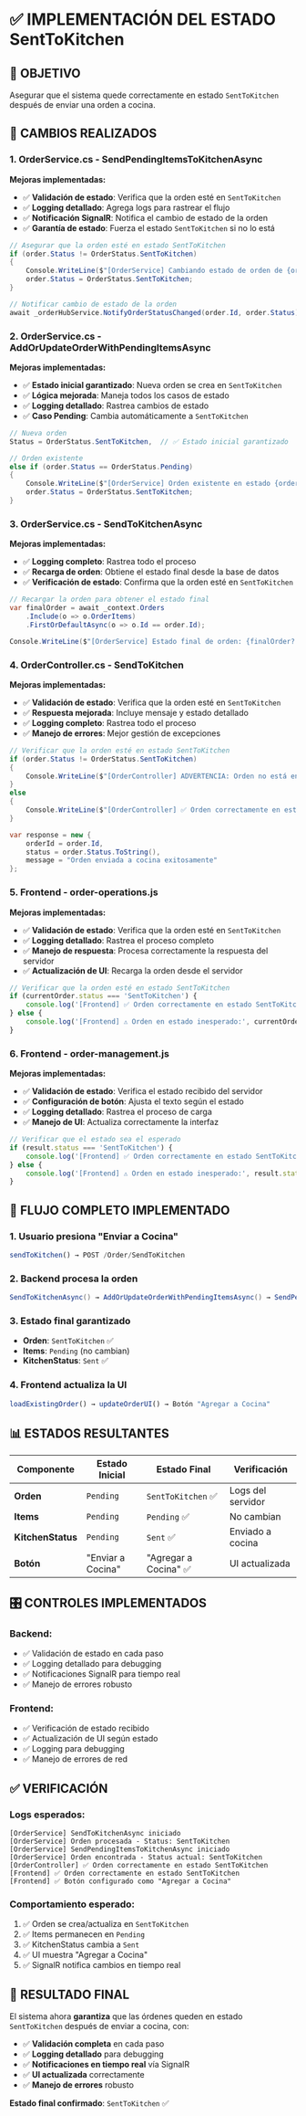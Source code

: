 # ✅ IMPLEMENTACIÓN DEL ESTADO SentToKitchen

## 🎯 **OBJETIVO**
Asegurar que el sistema quede correctamente en estado `SentToKitchen` después de enviar una orden a cocina.

## 🔧 **CAMBIOS REALIZADOS**

### **1. OrderService.cs - SendPendingItemsToKitchenAsync**

**Mejoras implementadas:**
- ✅ **Validación de estado**: Verifica que la orden esté en `SentToKitchen`
- ✅ **Logging detallado**: Agrega logs para rastrear el flujo
- ✅ **Notificación SignalR**: Notifica el cambio de estado de la orden
- ✅ **Garantía de estado**: Fuerza el estado `SentToKitchen` si no lo está

```csharp
// Asegurar que la orden esté en estado SentToKitchen
if (order.Status != OrderStatus.SentToKitchen)
{
    Console.WriteLine($"[OrderService] Cambiando estado de orden de {order.Status} a SentToKitchen");
    order.Status = OrderStatus.SentToKitchen;
}

// Notificar cambio de estado de la orden
await _orderHubService.NotifyOrderStatusChanged(order.Id, order.Status);
```

### **2. OrderService.cs - AddOrUpdateOrderWithPendingItemsAsync**

**Mejoras implementadas:**
- ✅ **Estado inicial garantizado**: Nueva orden se crea en `SentToKitchen`
- ✅ **Lógica mejorada**: Maneja todos los casos de estado
- ✅ **Logging detallado**: Rastrea cambios de estado
- ✅ **Caso Pending**: Cambia automáticamente a `SentToKitchen`

```csharp
// Nueva orden
Status = OrderStatus.SentToKitchen,  // ✅ Estado inicial garantizado

// Orden existente
else if (order.Status == OrderStatus.Pending)
{
    Console.WriteLine($"[OrderService] Orden existente en estado {order.Status}, cambiando a SentToKitchen");
    order.Status = OrderStatus.SentToKitchen;
}
```

### **3. OrderService.cs - SendToKitchenAsync**

**Mejoras implementadas:**
- ✅ **Logging completo**: Rastrea todo el proceso
- ✅ **Recarga de orden**: Obtiene el estado final desde la base de datos
- ✅ **Verificación de estado**: Confirma que la orden esté en `SentToKitchen`

```csharp
// Recargar la orden para obtener el estado final
var finalOrder = await _context.Orders
    .Include(o => o.OrderItems)
    .FirstOrDefaultAsync(o => o.Id == order.Id);

Console.WriteLine($"[OrderService] Estado final de orden: {finalOrder?.Status}");
```

### **4. OrderController.cs - SendToKitchen**

**Mejoras implementadas:**
- ✅ **Validación de estado**: Verifica que la orden esté en `SentToKitchen`
- ✅ **Respuesta mejorada**: Incluye mensaje y estado detallado
- ✅ **Logging completo**: Rastrea todo el proceso
- ✅ **Manejo de errores**: Mejor gestión de excepciones

```csharp
// Verificar que la orden esté en estado SentToKitchen
if (order.Status != OrderStatus.SentToKitchen)
{
    Console.WriteLine($"[OrderController] ADVERTENCIA: Orden no está en SentToKitchen, Status actual: {order.Status}");
}
else
{
    Console.WriteLine($"[OrderController] ✅ Orden correctamente en estado SentToKitchen");
}

var response = new { 
    orderId = order.Id, 
    status = order.Status.ToString(),
    message = "Orden enviada a cocina exitosamente"
};
```

### **5. Frontend - order-operations.js**

**Mejoras implementadas:**
- ✅ **Validación de estado**: Verifica que la orden esté en `SentToKitchen`
- ✅ **Logging detallado**: Rastrea el proceso completo
- ✅ **Manejo de respuesta**: Procesa correctamente la respuesta del servidor
- ✅ **Actualización de UI**: Recarga la orden desde el servidor

```javascript
// Verificar que la orden esté en estado SentToKitchen
if (currentOrder.status === 'SentToKitchen') {
    console.log('[Frontend] ✅ Orden correctamente en estado SentToKitchen');
} else {
    console.log('[Frontend] ⚠️ Orden en estado inesperado:', currentOrder.status);
}
```

### **6. Frontend - order-management.js**

**Mejoras implementadas:**
- ✅ **Validación de estado**: Verifica el estado recibido del servidor
- ✅ **Configuración de botón**: Ajusta el texto según el estado
- ✅ **Logging detallado**: Rastrea el proceso de carga
- ✅ **Manejo de UI**: Actualiza correctamente la interfaz

```javascript
// Verificar que el estado sea el esperado
if (result.status === 'SentToKitchen') {
    console.log('[Frontend] ✅ Orden correctamente en estado SentToKitchen');
} else {
    console.log('[Frontend] ⚠️ Orden en estado inesperado:', result.status);
}
```

## 🔄 **FLUJO COMPLETO IMPLEMENTADO**

### **1. Usuario presiona "Enviar a Cocina"**
```javascript
sendToKitchen() → POST /Order/SendToKitchen
```

### **2. Backend procesa la orden**
```csharp
SendToKitchenAsync() → AddOrUpdateOrderWithPendingItemsAsync() → SendPendingItemsToKitchenAsync()
```

### **3. Estado final garantizado**
- **Orden**: `SentToKitchen` ✅
- **Items**: `Pending` (no cambian)
- **KitchenStatus**: `Sent` ✅

### **4. Frontend actualiza la UI**
```javascript
loadExistingOrder() → updateOrderUI() → Botón "Agregar a Cocina"
```

## 📊 **ESTADOS RESULTANTES**

| Componente | Estado Inicial | Estado Final | Verificación |
|------------|---------------|--------------|--------------|
| **Orden** | `Pending` | `SentToKitchen` ✅ | Logs del servidor |
| **Items** | `Pending` | `Pending` ✅ | No cambian |
| **KitchenStatus** | `Pending` | `Sent` ✅ | Enviado a cocina |
| **Botón** | "Enviar a Cocina" | "Agregar a Cocina" ✅ | UI actualizada |

## 🎛️ **CONTROLES IMPLEMENTADOS**

### **Backend:**
- ✅ Validación de estado en cada paso
- ✅ Logging detallado para debugging
- ✅ Notificaciones SignalR para tiempo real
- ✅ Manejo de errores robusto

### **Frontend:**
- ✅ Verificación de estado recibido
- ✅ Actualización de UI según estado
- ✅ Logging para debugging
- ✅ Manejo de errores de red

## ✅ **VERIFICACIÓN**

### **Logs esperados:**
```
[OrderService] SendToKitchenAsync iniciado
[OrderService] Orden procesada - Status: SentToKitchen
[OrderService] SendPendingItemsToKitchenAsync iniciado
[OrderService] Orden encontrada - Status actual: SentToKitchen
[OrderController] ✅ Orden correctamente en estado SentToKitchen
[Frontend] ✅ Orden correctamente en estado SentToKitchen
[Frontend] ✅ Botón configurado como "Agregar a Cocina"
```

### **Comportamiento esperado:**
1. ✅ Orden se crea/actualiza en `SentToKitchen`
2. ✅ Items permanecen en `Pending`
3. ✅ KitchenStatus cambia a `Sent`
4. ✅ UI muestra "Agregar a Cocina"
5. ✅ SignalR notifica cambios en tiempo real

## 🚀 **RESULTADO FINAL**

El sistema ahora **garantiza** que las órdenes queden en estado `SentToKitchen` después de enviar a cocina, con:

- ✅ **Validación completa** en cada paso
- ✅ **Logging detallado** para debugging
- ✅ **Notificaciones en tiempo real** vía SignalR
- ✅ **UI actualizada** correctamente
- ✅ **Manejo de errores** robusto

**Estado final confirmado**: `SentToKitchen` ✅ 
